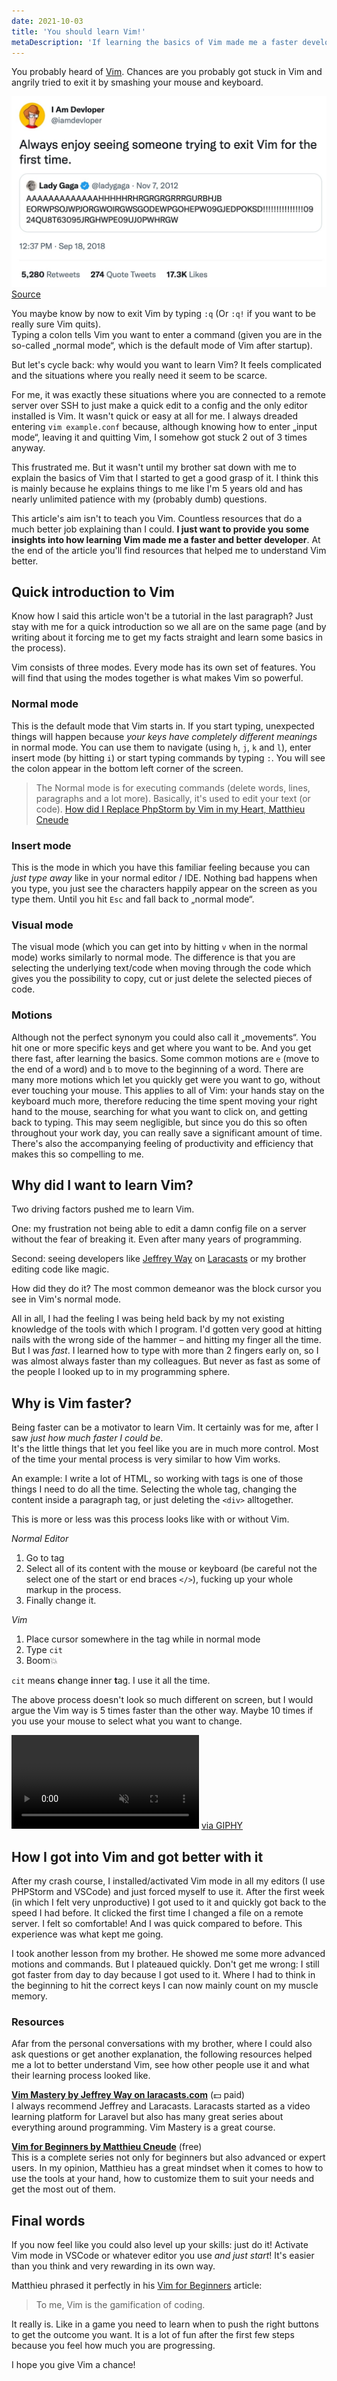 ```yaml
---
date: 2021-10-03
title: 'You should learn Vim!'
metaDescription: 'If learning the basics of Vim made me a faster developer, it will make you too.'
---
```

You probably heard of [Vim](https://www.vim.org/). Chances are you probably got stuck in Vim and angrily tried to exit it by smashing your mouse and keyboard.

![Picture of a Tweet mocking how it looks when first users of Vim try to quit it.](vim-meme.jpg)
[Source](https://twitter.com/iamdevloper/status/1041999624775626752)

You maybe know by now to exit Vim by typing `:q` (Or `:q!` if you want to be really sure Vim quits).  
Typing a colon tells Vim you want to enter a command (given you are in the so-called „normal mode“, which is the default mode of Vim after startup).

But let's cycle back: why would you want to learn Vim? It feels complicated and the situations where you really need it seem to be scarce.

For me, it was exactly these situations where you are connected to a remote server over SSH to just make a quick edit to a config and the only editor installed is Vim. It wasn't quick or easy at all for me. I always dreaded entering `vim example.conf` because, although knowing how to enter „input mode“, leaving it and quitting Vim, I somehow got stuck 2 out of 3 times anyway.

This frustrated me. But it wasn't until my brother sat down with me to explain the basics of Vim that I started to get a good grasp of it. I think this is mainly because he explains things to me like I'm 5 years old and has nearly unlimited patience with my (probably dumb) questions.

This article's aim isn't to teach you Vim. Countless resources that do a much better job explaining than I could. **I just want to provide you some insights into how learning Vim made me a faster and better developer**. At the end of the article you'll find resources that helped me to understand Vim better.

## Quick introduction to Vim
Know how I said this article won't be a tutorial in the last paragraph? Just stay with me for a quick introduction so we all are on the same page (and by writing about it forcing me to get my facts straight and learn some basics in the process).

Vim consists of three modes. Every mode has its own set of features. You will find that using the modes together is what makes Vim so powerful.

### Normal mode
This is the default mode that Vim starts in. If you start typing, unexpected things will happen because *your keys have completely different meanings* in normal mode.
You can use them to navigate (using `h`, `j`, `k` and `l`), enter insert mode (by hitting `i`) or start typing commands by typing `:`. You will see the colon appear in the bottom left corner of the screen.

> The Normal mode is for executing commands (delete words, lines, paragraphs and a lot more). Basically, it's used to edit your text (or code).
[How did I Replace PhpStorm by Vim in my Heart, Matthieu Cneude](https://thevaluable.dev/phpstorm-vs-vim/)

### Insert mode
This is the mode in which you have this familiar feeling because you can *just type away* like in your normal editor / IDE. Nothing bad happens when you type, you just see the characters happily appear on the screen as you type them. Until you hit `Esc` and fall back to „normal mode“.

### Visual mode
The visual mode (which you can get into by hitting `v` when in the normal mode) works similarly to normal mode. The difference is that you are selecting the underlying text/code when moving through the code which gives you the possibility to copy, cut or just delete the selected pieces of code.

### Motions
Although not the perfect synonym you could also call it „movements“. You hit one or more specific keys and get where you want to be. And you get there fast, after learning the basics. Some common motions are `e` (move to the end of a word) and `b` to move to the beginning of a word. 
There are many more motions which let you quickly get were you want to go, without ever touching your mouse. This applies to all of Vim: your hands stay on the keyboard much more, therefore reducing the time spent moving your right hand to the mouse, searching for what you want to click on, and getting back to typing.
This may seem negligible, but since you do this so often throughout your work day, you can really save a significant amount of time. There's also the accompanying feeling of productivity and efficiency that makes this so compelling to me.

## Why did I want to learn Vim?
Two driving factors pushed me to learn Vim.

One: my frustration not being able to edit a damn config file on a server without the fear of breaking it. Even after many years of programming.

Second: seeing developers like [Jeffrey Way](https://twitter.com/jeffrey_way) on [Laracasts](https://laracasts.com) or my brother editing code like magic.

How did they do it? The most common demeanor was the block cursor you see in Vim's normal mode.

All in all, I had the feeling I was being held back by my not existing knowledge of the tools with which I program. I'd gotten very good at hitting nails with the wrong side of the hammer – and hitting my finger all the time. But I was *fast*. I learned how to type with more than 2 fingers early on, so I was almost always faster than my colleagues. But never as fast as some of the people I looked up to in my programming sphere.

## Why is Vim faster?
Being faster can be a motivator to learn Vim. It certainly was for me, after I saw *just how much faster I could be*.  
It's the little things that let you feel like you are in much more control. Most of the time your mental process is very similar to how Vim works.

An example: I write a lot of HTML, so working with tags is one of those things I need to do all the time. Selecting the whole tag, changing the content inside a paragraph tag, or just deleting the `<div>` alltogether.

This is more or less was this process looks like with or without Vim.

*Normal Editor*
1. Go to tag
2. Select all of its content with the mouse or keyboard (be careful not the select one of the start or end braces `</>`), fucking up your whole markup in the process.
3. Finally change it.

*Vim*
1. Place cursor somewhere in the tag while in normal mode
2. Type `cit`
3. Boom💥

`cit`  means **c**hange **i**nner **t**ag. I use it all the time.

The above process doesn't look so much different on screen, but I would argue the Vim way is 5 times faster than the other way. Maybe 10 times if you use your mouse to select what you want to change.

<video class="w-full" autoplay loop muted src="this-is-the-way.mp4"></video>
[via GIPHY](https://giphy.com/gifs/disneyplus-star-wars-the-mandalorian-madalorian-Ld77zD3fF3Run8olIt)

## How I got into Vim and got better with it
After my crash course, I installed/activated Vim mode in all my editors (I use PHPStorm and VSCode) and just forced myself to use it. After the first week (in which I felt very unproductive) I got used to it and quickly got back to the speed I had before.
It clicked the first time I changed a file on a remote server. I felt so comfortable! And I was quick compared to before. This experience was what kept me going.

I took another lesson from my brother. He showed me some more advanced motions and commands. But I plateaued quickly. Don't get me wrong: I still got faster from day to day because I got used to it. Where I had to think in the beginning to hit the correct keys I can now mainly count on my muscle memory.

### Resources
Afar from the personal conversations with my brother, where I could also ask questions or get another explanation, the following resources helped me a lot to better understand Vim, see how other people use it and what their learning process looked like.


[**Vim Mastery by Jeffrey Way on laracasts.com**](https://laracasts.com/series/vim-mastery) (💵 paid)  
I always recommend Jeffrey and Laracasts. Laracasts started as a video learning platform for Laravel but also has many great series about everything around programming.
Vim Mastery is a great course.

[**Vim for Beginners by Matthieu Cneude**](https://thevaluable.dev/vim-beginner/) (free)  
This is a complete series not only for beginners but also advanced or expert users.
In my opinion, Matthieu has a great mindset when it comes to how to use the tools at your hand, how to customize them to suit your needs and get the most out of them.

## Final words
If you now feel like you could also level up your skills: just do it! Activate Vim mode in VSCode or whatever editor you use *and just start*! It's easier than you think and very rewarding in its own way.

Matthieu phrased it perfectly in his [Vim for Beginners](https://thevaluable.dev/vim-beginner/) article:

> To me, Vim is the gamification of coding.

It really is. Like in a game you need to learn when to push the right buttons to get the outcome you want. It is a lot of fun after the first few steps because you feel how much you are progressing.

I hope you give Vim a chance!